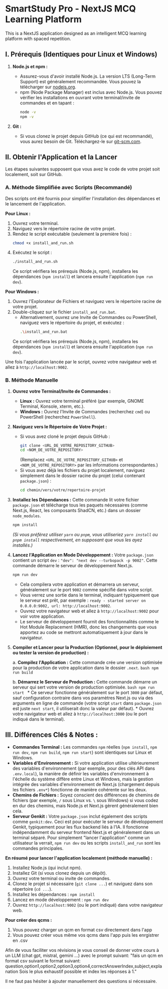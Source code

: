 
# SmartStudy Pro - NextJS MCQ Learning Platform

This is a NextJS application designed as an intelligent MCQ learning platform with spaced repetition.

## I. Prérequis (Identiques pour Linux et Windows)

1.  **Node.js et npm :**
    *   Assurez-vous d'avoir installé Node.js. La version LTS (Long-Term Support) est généralement recommandée. Vous pouvez la télécharger sur [nodejs.org](https://nodejs.org/).
    *   npm (Node Package Manager) est inclus avec Node.js. Vous pouvez vérifier les installations en ouvrant votre terminal/invite de commandes et en tapant :
        ```bash
        node -v
        npm -v
        ```

2.  **Git :**
    *   Si vous clonez le projet depuis GitHub (ce qui est recommandé), vous aurez besoin de Git. Téléchargez-le sur [git-scm.com](https://git-scm.com/).

## II. Obtenir l'Application et la Lancer

Les étapes suivantes supposent que vous avez le code de votre projet soit localement, soit sur GitHub.

### A. Méthode Simplifiée avec Scripts (Recommandé)

Des scripts ont été fournis pour simplifier l'installation des dépendances et le lancement de l'application.

**Pour Linux :**

1.  Ouvrez votre terminal.
2.  Naviguez vers le répertoire racine de votre projet.
3.  Rendez le script exécutable (seulement la première fois) :
    ```bash
    chmod +x install_and_run.sh
    ```
4.  Exécutez le script :
    ```bash
    ./install_and_run.sh
    ```
    Ce script vérifiera les prérequis (Node.js, npm), installera les dépendances (`npm install`) et lancera ensuite l'application (`npm run dev`).

**Pour Windows :**

1.  Ouvrez l'Explorateur de Fichiers et naviguez vers le répertoire racine de votre projet.
2.  Double-cliquez sur le fichier `install_and_run.bat`.
    *   Alternativement, ouvrez une Invite de Commandes ou PowerShell, naviguez vers le répertoire du projet, et exécutez :
        ```bash
        .\install_and_run.bat
        ```
    Ce script vérifiera les prérequis (Node.js, npm), installera les dépendances (`npm install`) et lancera ensuite l'application (`npm run dev`).

Une fois l'application lancée par le script, ouvrez votre navigateur web et allez à `http://localhost:9002`.

### B. Méthode Manuelle

1.  **Ouvrez votre Terminal/Invite de Commandes :**
    *   **Linux :** Ouvrez votre terminal préféré (par exemple, GNOME Terminal, Konsole, xterm, etc.).
    *   **Windows :** Ouvrez l'Invite de Commandes (recherchez `cmd`) ou PowerShell (recherchez `PowerShell`).

2.  **Naviguez vers le Répertoire de Votre Projet :**
    *   Si vous avez cloné le projet depuis GitHub :
        ```bash
        git clone <URL_DE_VOTRE_REPOSITORY_GITHUB>
        cd <NOM_DE_VOTRE_REPOSITORY>
        ```
        (Remplacez `<URL_DE_VOTRE_REPOSITORY_GITHUB>` et `<NOM_DE_VOTRE_REPOSITORY>` par les informations correspondantes.)
    *   Si vous avez déjà les fichiers du projet localement, naviguez simplement dans le dossier racine du projet (celui contenant `package.json`) :
        ```bash
        cd chemin/vers/votre/repertoire-projet
        ```

3.  **Installez les Dépendances :**
    Cette commande lit votre fichier `package.json` et télécharge tous les paquets nécessaires (comme Next.js, React, les composants ShadCN, etc.) dans un dossier `node_modules`.
    ```bash
    npm install
    ```
    *(Si vous préférez utiliser `yarn` ou `pnpm`, vous utiliseriez `yarn install` ou `pnpm install` respectivement, en supposant que vous les ayez installés.)*

4.  **Lancez l'Application en Mode Développement :**
    Votre `package.json` contient un script `dev` : `"dev": "next dev --turbopack -p 9002"`. Cette commande démarre le serveur de développement Next.js.
    ```bash
    npm run dev
    ```
    *   Cela compilera votre application et démarrera un serveur, généralement sur le port `9002` comme spécifié dans votre script.
    *   Vous verrez une sortie dans le terminal, indiquant typiquement que le serveur est prêt, par exemple : `ready - started server on 0.0.0.0:9002, url: http://localhost:9002`.
    *   Ouvrez votre navigateur web et allez à `http://localhost:9002` pour voir votre application.
    *   Le serveur de développement fournit des fonctionnalités comme le Hot Module Replacement (HMR), donc les changements que vous apportez au code se mettront automatiquement à jour dans le navigateur.

5.  **Compiler et Lancer pour la Production (Optionnel, pour le déploiement ou tester la version de production) :**

    a.  **Compilez l'Application :**
        Cette commande crée une version optimisée pour la production de votre application dans le dossier `.next`.
        ```bash
        npm run build
        ```

    b.  **Démarrez le Serveur de Production :**
        Cette commande démarre un serveur qui sert votre version de production optimisée.
        ```bash
        npm run start
        ```
        *   Ce serveur fonctionne généralement sur le port `3000` par défaut, sauf configuration contraire dans vos paramètres Next.js ou via des arguments en ligne de commande (votre script `start` dans `package.json` est juste `next start`, il utiliserait donc la valeur par défaut).
        *   Ouvrez votre navigateur web et allez à `http://localhost:3000` (ou le port indiqué dans le terminal).

## III. Différences Clés & Notes :

*   **Commandes Terminal :** Les commandes `npm` réelles (`npm install`, `npm run dev`, `npm run build`, `npm run start`) sont identiques sur Linux et Windows.
*   **Variables d'Environnement :** Si votre application utilise ultérieurement des variables d'environnement (par exemple, pour des clés API dans `.env.local`), la manière de définir les variables d'environnement à l'échelle du système diffère entre Linux et Windows, mais la gestion intégrée des variables d'environnement de Next.js (chargement depuis les fichiers `.env*`) fonctionne de manière cohérente sur les deux.
*   **Chemins de Fichiers :** Soyez conscient des différences de chemins de fichiers (par exemple, `/` sous Linux vs. `\` sous Windows) si vous codez en dur des chemins, mais Node.js et Next.js gèrent généralement bien cela.
*   **Serveur Genkit :** Votre `package.json` inclut également des scripts comme `genkit:dev`. Ceci est pour exécuter le serveur de développement Genkit, typiquement pour les flux backend liés à l'IA. Il fonctionne indépendamment du serveur frontend Next.js et généralement dans un terminal séparé. Pour simplement "lancer l'application" comme un utilisateur la verrait, `npm run dev` ou les scripts `install_and_run` sont les commandes principales.

**En résumé pour lancer l'application localement (méthode manuelle) :**

1.  Installez Node.js (qui inclut npm).
2.  Installez Git (si vous clonez depuis un dépôt).
3.  Ouvrez votre terminal ou invite de commandes.
4.  Clonez le projet si nécessaire (`git clone ...`) et naviguez dans son répertoire (`cd ...`).
5.  Installez les dépendances : `npm install`
6.  Lancez en mode développement : `npm run dev`
7.  Ouvrez `http://localhost:9002` (ou le port indiqué) dans votre navigateur web.

**Pour créer des qcms :**
1. Vous pouvez charger un qcm en format csv directement dans l'app
2. Vous pouvez créer vous même vos qcms dans l'app puis les enrgistrer en .csv

Afin de vous faciliter vos révisions je vous conseil de donner votre cours à un LLM (chat gpt, mistral, gemini ...) avec le prompt suivant:
"fais un qcm en format csv suivant le format suivant: 
question,option1,option2,option3,option4,correctAnswerIndex,subject,explanation
Sois le plus exhaustif possible et index les réponses à 1."

Il ne faut pas hésiter à ajouter manuellement des questions si nécessaire.